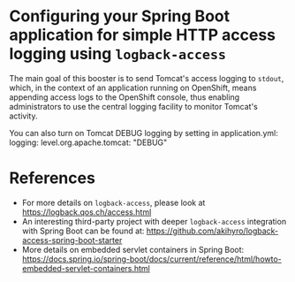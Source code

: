 # Configuring your Spring Boot application for simple HTTP access logging using `logback-access`

The main goal of this booster is to send Tomcat's access logging to `stdout`, which, in the context of an application running 
on OpenShift, means appending access logs to the OpenShift console, thus enabling administrators to use the central logging
facility to monitor Tomcat's activity.

You can also turn on Tomcat DEBUG logging by setting in application.yml:
logging:
  level.org.apache.tomcat: "DEBUG"

# References

- For more details on `logback-access`, please look at https://logback.qos.ch/access.html
- An interesting third-party project with deeper `logback-access` integration with Spring Boot can be found at: https://github.com/akihyro/logback-access-spring-boot-starter
- More details on embedded servlet containers in Spring Boot: https://docs.spring.io/spring-boot/docs/current/reference/html/howto-embedded-servlet-containers.html